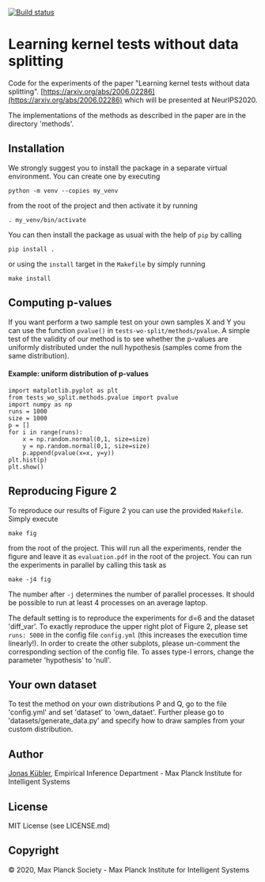 [![Build status](https://raw.githubusercontent.com/MPI-IS-BambooAgent/sw_badges/master/badges/plans/testswithoutsplitting/build.svg?sanitize=true)](https://atlas.is.localnet/bamboo/browse/BAMEI-TWS/latest/)

# Learning kernel tests without data splitting

Code for the experiments of the paper "Learning kernel tests without
data splitting".
[https://arxiv.org/abs/2006.02286](https://arxiv.org/abs/2006.02286)
which will be presented at NeurIPS2020.

The implementations of the methods as described in the paper are in
the directory 'methods'.

## Installation

We strongly suggest you to install the package in a separate virtual
environment. You can create one by executing

    python -m venv --copies my_venv

from the root of the project and then activate it by running

    . my_venv/bin/activate

You can then install the package as usual with the help of `pip` by calling

    pip install .

or using the `install` target in the `Makefile` by simply running

    make install


## Computing p-values

If you want perform a two sample test on your own samples X and Y you can use the function `pvalue()` in 
`tests-wo-split/methods/pvalue`.
A simple test of the validity of our method is to see whether the p-values are uniformly distributed 
under the null hypothesis (samples come from the same distribution).
#### Example: uniform distribution of p-values
    import matplotlib.pyplot as plt
    from tests_wo_split.methods.pvalue import pvalue
    import numpy as np
    runs = 1000
    size = 1000
    p = []
    for i in range(runs):
        x = np.random.normal(0,1, size=size)
        y = np.random.normal(0,1, size=size)
        p.append(pvalue(x=x, y=y))
    plt.hist(p)
    plt.show()



## Reproducing Figure 2

To reproduce our results of Figure 2 you can use the provided
`Makefile`. Simply execute

    make fig

from the root of the project. This will run all the experiments,
render the figure and leave it as `evaluation.pdf` in the root of the
project. You can run the experiments in parallel by calling this task as

    make -j4 fig

The number after `-j` determines the number of parallel processes. It
should be possible to run at least 4 processes on an average laptop.

The default setting is to reproduce the experiments for d=6
and the dataset 'diff_var'. To exactly reproduce the upper right plot
of Figure 2, please set `runs: 5000` in the config file `config.yml`
(this increases the execution time linearly!). In order to create the
other subplots, please un-comment the corresponding section of the
config file. To asses type-I errors, change the parameter 'hypothesis'
to 'null'.

## Your own dataset

To test the method on your own distributions P and Q, go to the file
'config.yml' and set 'dataset' to 'own_dataet'. Further please go to
'datasets/generate_data.py' and specify how to draw samples from your
custom distribution.

## Author

[Jonas Kübler](https://github.com/jmkuebler),
Empirical Inference Department - Max Planck Institute for Intelligent Systems

## License

MIT License (see LICENSE.md)

## Copyright

© 2020, Max Planck Society - Max Planck Institute for Intelligent Systems
